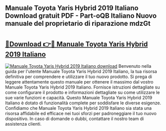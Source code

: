 ## Manuale Toyota Yaris Hybrid 2019 Italiano Download gratuit PDF - Part-oQB Italiano Nuovo manuale del proprietario di riparazione mdzGt

# <h2><a href="http://dfgwpox.blite.top/?on=Manuale+Toyota+Yaris+Hybrid+2019+Italiano">🔗Download 👉🔴 Manuale Toyota Yaris Hybrid 2019 Italiano</a></h2>

[![Manuale Toyota Yaris Hybrid 2019 Italiano download](https://i.imgur.com/lujVjoI.png)](http://dfgwpox.blite.top/?on=Manuale+Toyota+Yaris+Hybrid+2019+Italiano)
Benvenuto nella guida per l'utente Manuale Toyota Yaris Hybrid 2019 Italiano, la tua risorsa definitiva per comprendere e utilizzare il tuo nuovo prodotto. Si prega di leggere attentamente questo manuale per ottenere il massimo dal vostro Manuale Toyota Yaris Hybrid 2019 Italiano. Fornisce istruzioni dettagliate su come configurare il prodotto e informazioni dettagliate su come utilizzare le sue varie funzioni e capacità. Questo Manuale Toyota Yaris Hybrid 2019 Italiano è dotato di funzionalità complete per soddisfare le diverse esigenze. Confidiamo che Manuale Toyota Yaris Hybrid 2019 Italiano sia stata una risorsa affidabile ed efficace nei tuoi sforzi per padroneggiare il tuo nuovo dispositivo. In caso di domande o dubbi, contattare il nostro team di assistenza clienti.
